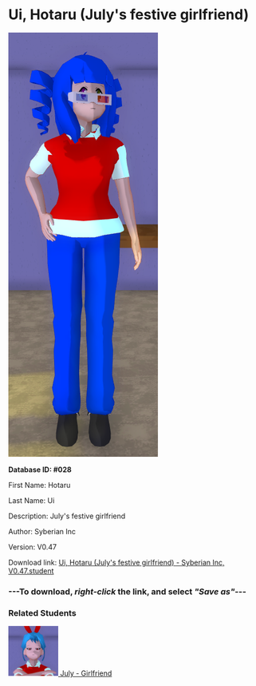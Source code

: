 # Ui, Hotaru (July's festive girlfriend)

<img src="Files/Ui, Hotaru (July's festive girlfriend).png" title="Ui, Hotaru (July's festive girlfriend) - Syberian Inc, V0.47">

**Database ID: #028**

First Name: Hotaru

Last Name: Ui

Description: July's festive girlfriend

Author: Syberian Inc

Version: V0.47

Download link: <a href="https://raw.githubusercontent.com/Arbiter1223/Daigaku-Gurashi-Custom-Students/master/Students/Files/Ui%2C%20Hotaru%20(July's%20festive%20girlfriend)%20-%20Syberian%20Inc%2C%20V0.47.student">Ui, Hotaru (July's festive girlfriend) - Syberian Inc, V0.47.student</a>

### ---**To download, _right-click_ the link, and select _"Save as"_**---

### Related Students

<a href="Fourth, July (A festive American girl).md"><img src="Files/Thumbs/Fourth, July (A festive American girl).png" height="100" width="100" title="Fourth, July (A festive American girl) - Syberian Inc, V0.47"></a><a href="Fourth, July (A festive American girl).md"> July - Girlfriend</a>

